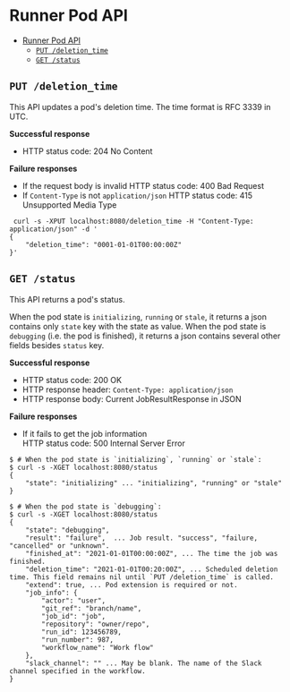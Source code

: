 # Runner Pod API

- [Runner Pod API](#runner-pod-api)
  - [`PUT /deletion_time`](#put-deletion_time)
  - [`GET /status`](#get-status)

## `PUT /deletion_time`

This API updates a pod's deletion time. The time format is RFC 3339 in UTC.

**Successful response**

- HTTP status code: 204 No Content

**Failure responses**

- If the request body is invalid
  HTTP status code: 400 Bad Request
- If `Content-Type` is not `application/json`
  HTTP status code: 415 Unsupported Media Type

```console
 curl -s -XPUT localhost:8080/deletion_time -H "Content-Type: application/json" -d '
{
    "deletion_time": "0001-01-01T00:00:00Z"
}'
```

## `GET /status`

This API returns a pod's status.

When the pod state is `initializing`, `running` or `stale`, it returns a json contains only `state` key with the state as value.
When the pod state is `debugging` (i.e. the pod is finished), it returns a json contains several other fields besides `status` key.

**Successful response**

- HTTP status code: 200 OK
- HTTP response header: `Content-Type: application/json`
- HTTP response body: Current JobResultResponse in JSON

**Failure responses**

- If it fails to get the job information  
  HTTP status code: 500 Internal Server Error

```console
$ # When the pod state is `initializing`, `running` or `stale`:
$ curl -s -XGET localhost:8080/status
{
    "state": "initializing" ... "initializing", "running" or "stale"
}

$ # When the pod state is `debugging`:
$ curl -s -XGET localhost:8080/status
{
    "state": "debugging",
    "result": "failure",  ... Job result. "success", "failure, "cancelled" or "unknown".
    "finished_at": "2021-01-01T00:00:00Z", ... The time the job was finished.
    "deletion_time": "2021-01-01T00:20:00Z", ... Scheduled deletion time. This field remains nil until `PUT /deletion_time` is called.
    "extend": true, ... Pod extension is required or not.
    "job_info": {
        "actor": "user",
        "git_ref": "branch/name",
        "job_id": "job",
        "repository": "owner/repo",
        "run_id": 123456789,
        "run_number": 987,
        "workflow_name": "Work flow"
    },
    "slack_channel": "" ... May be blank. The name of the Slack channel specified in the workflow.
}
```
